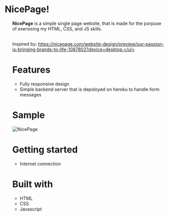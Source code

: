# NicePage!
<ul><b>NicePage</b> is a simple single page website, that is made for the porpuse of exersising my HTML, CSS, and JS skills.<br/>
  
<br/>Inspired by: https://nicepage.com/website-design/preview/our-passion-is-bringing-brands-to-life-1087802?device=desktop.</ul>


# Features


<ul>
 <li>Fully responsive design</li>
 <li>Simple backend server that is depoloyed on heroku to handle form messages</li>
</ul>

 
 # Sample
![NicePage](https://user-images.githubusercontent.com/97849626/175645340-54097d2b-815e-4448-975d-a32159ca1561.jpg)




# Getting started


<ul>
 <li>Internet connection</b></li>
</ul>


# Built with


<ul>
  <li>HTML</li>
  <li>CSS</li>
  <li>Javascript</li>
</ul>

